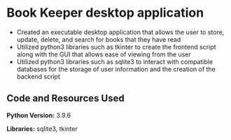 # Book Keeper desktop application
* Created an executable desktop application that allows the user to store, update, delete, and search for books that they have read
* Utilized python3 libraries such as tkinter to create the frontend script along with the GUI that allows ease of viewing from the user
* Utilized python3 libraries such as sqlite3 to interact with compatible databases for the storage of user information and the creation of the backend script


## Code and Resources Used
**Python Version:** 3.9.6

**Libraries:** sqlite3, tkinter
